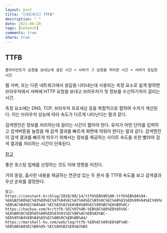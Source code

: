 ```yaml
---
layout: post
title: "[네트워크] TTFB"
description: " "
date: 2021-06-28
tags: [network]
comments: true
share: true
---
```



## TTFB

`클라이언트가 요청을 보내는데 걸린 시간 + 서버가 그 요청을 처리한 시간 + 서버가 응답한 시간`

웹 서버, 또는 다른 네트워크에서 응답을 나타내는데 사용되는 측정 요소로 쉽게 말하면 브라우저에서 서버에 HTTP 요청을 보내고 브라우저가 첫 정보를 수신하기까지 걸리는 시간.

측정 요소에는 DNS, TCP, 브라우저 프로세싱 등을 복합적으로 합하여 수치가 계산된다. 이는 브라우저 성능에 따라 속도가 다르게 나타난다는 말과 같다.

검색엔진은 정보를 처리하는데 걸리는 시간이 짧아야 한다. 유저가 어떤 단어를 입력하고 검색버튼을 눌렀을 때 검색 결과를 빠르게 화면에 띄워야 한다는 말과 같다. 검색엔진이 검색 결과를 빠르게 띄우기 위해서는 정보를 제공하는 사이트 속도들 또한 빨라야 검색 결과를 처리하는 시간이 단축된다.

[참고](https://moz.com/blog/improving-search-rank-by-optimizing-your-time-to-first-byte)

좋은 호스팅 업체를 선정하는 것도 이에 영향을 미친다.

거의 동일, 흡사한 내용을 제공하는 연관성 있는 두 문서 중 TTFB 속도를 보고 검색결과 우선 순위를 결정한다.

    참고:
    https://constant.kr/blog/2018/08/14/ttfb%EB%9E%80-ttfb%EB%8A%94-%EA%B2%80%EC%83%89%EC%97%94%EC%A7%84%EC%B5%9C%EC%A0%81%ED%99%94%EC%99%80-%EB%AC%B4%EC%8A%A8-%EC%83%81%EA%B4%80%EC%9D%BC%EA%B9%8C/
    https://hackya.com/kr/ttfb-%EC%97%90-%EB%8C%80%ED%95%9C-%EA%B0%9C%EB%85%90%ED%83%91%EC%9E%AC%EB%A5%BC-%ED%95%B4%EB%B4%85%EC%8B%9C%EB%8B%A4/
    https://marshall-ku.com/web/log/ttfb-%EB%8C%80%ED%8F%AD-%EB%8B%A8%EC%B6%95-%EC%84%B1%EA%B3%B5
